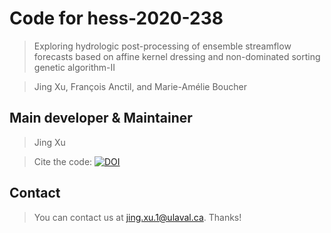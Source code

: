 # Code for hess-2020-238
> Exploring hydrologic post-processing of ensemble streamflow forecasts based on affine kernel dressing and non-dominated sorting genetic algorithm-II

> Jing Xu, François Anctil, and Marie-Amélie Boucher

## Main developer & Maintainer
> Jing Xu 

> Cite the code: [![DOI](https://zenodo.org/badge/458896150.svg)](https://zenodo.org/badge/latestdoi/458896150)

## Contact
> You can contact us at jing.xu.1@ulaval.ca. Thanks! 
